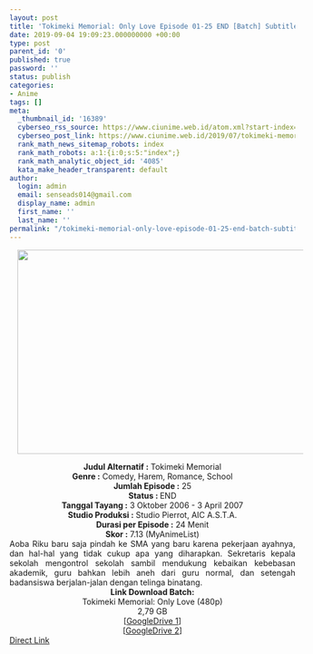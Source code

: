 ```yaml
---
layout: post
title: 'Tokimeki Memorial: Only Love Episode 01-25 END [Batch] Subtitle Indonesia'
date: 2019-09-04 19:09:23.000000000 +00:00
type: post
parent_id: '0'
published: true
password: ''
status: publish
categories:
- Anime
tags: []
meta:
  _thumbnail_id: '16389'
  cyberseo_rss_source: https://www.ciunime.web.id/atom.xml?start-index=3601&max-results=150
  cyberseo_post_link: https://www.ciunime.web.id/2019/07/tokimeki-memorial-only-love-episode-01.html
  rank_math_news_sitemap_robots: index
  rank_math_robots: a:1:{i:0;s:5:"index";}
  rank_math_analytic_object_id: '4085'
  kata_make_header_transparent: default
author:
  login: admin
  email: senseads014@gmail.com
  display_name: admin
  first_name: ''
  last_name: ''
permalink: "/tokimeki-memorial-only-love-episode-01-25-end-batch-subtitle-indonesia/"
---
```

<div class="separator" style="clear: both; text-align: center;"><a href="https://1.bp.blogspot.com/-we8Tx2fYoVc/XTV-2-rBDBI/AAAAAAAAcW8/qSDfWZk7lYQjc3r0hen3R4mLriPJAEcsACLcBGAs/s1600/Tokimeki%2BMemorial%2B-%2BOnly%2BLove.png" imageanchor="1" style="margin-left: 1em; margin-right: 1em;"><img border="0" data-original-height="720" data-original-width="1280" height="360" src="{{ site.baseurl }}/assets/2019/09/Tokimeki%2BMemorial%2B-%2BOnly%2BLove.png" width="640" /></a></div>
<p>
<div style="text-align: center;"><b>Judul</b><b><b> Alternatif</b> :</b> Tokimeki Memorial</div>
<div style="text-align: center;"><b><b>Genre :</b></b> Comedy, Harem, Romance, School</div>
<div style="text-align: center;"><b>Jumlah Episode :</b> 25<br /><b>Status :&nbsp;</b>END<br /><b>Tanggal Tayang :</b> 3 Oktober 2006 - 3 April 2007<br /><b>Studio Produksi :</b> Studio Pierrot, AIC A.S.T.A.<br /><b>Durasi per Episode :</b> 24 Menit</div>
<div style="text-align: center;"><b>Skor :</b> 7.13 (MyAnimeList)</div>
<div style="text-align: center;"></div>
<div style="text-align: justify;"><span class="isi">Aoba Riku baru saja pindah ke SMA yang baru karena pekerjaan ayahnya, dan hal-hal yang tidak cukup apa yang diharapkan. Sekretaris kepala sekolah mengontrol sekolah sambil mendukung kebaikan kebebasan akademik, guru bahkan lebih aneh dari guru normal, dan setengah badansiswa berjalan-jalan dengan telinga binatang.</span></div>
<div style="text-align: justify;"></div>
<div style="text-align: justify;"></div>
<div style="text-align: center;"><b>Link Download Batch:</b></div>
<div style="text-align: center;">Tokimeki Memorial: Only Love (480p)</div>
<div style="text-align: center;">2,79 GB</div>
<div style="text-align: center;">[<a href="https://drive.google.com/file/d/16GspMWgOU89hzg1nUdwVtoBWknd9yrJj/view" target="_blank" rel="noopener">GoogleDrive 1</a>]<br />[<a href="https://drive.google.com/file/d/10qli1bl2JMcN48LGymOYalB_u1KjmfI5/view" target="_blank" rel="noopener">GoogleDrive 2</a>]</div>
<link rel="stylesheet" href="https://cdnjs.cloudflare.com/ajax/libs/font-awesome/4.7.0/css/font-awesome.min.css" />
<div class="divbtn"> <a href="https://handymansurrender.com/fihup8buzv?key=94550f7ce39444073321dde3b8782f97" class="btn"><i class="fa fa-download"></i> Direct Link</a> </div>
